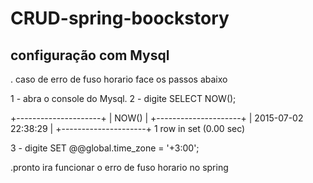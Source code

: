 # CRUD-spring-boockstory

## configuração com Mysql 
. caso de erro de  fuso horario face os passos abaixo 

1 - abra o console do Mysql.
2 - digite SELECT NOW();

+---------------------+
| NOW()               |
+---------------------+
| 2015-07-02 22:38:29 |
+---------------------+
1 row in set (0.00 sec)

3 - digite SET @@global.time_zone = '+3:00';

.pronto ira funcionar o erro de fuso horario no spring
